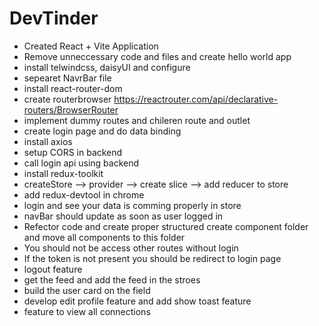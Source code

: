 # DevTinder
- Created React + Vite Application
- Remove unneccessary code and files and create hello world app
- install telwindcss, daisyUI and configure
- sepearet NavrBar file
- install react-router-dom
- create routerbrowser  https://reactrouter.com/api/declarative-routers/BrowserRouter
- implement dummy routes and chileren route and outlet
- create login page and do data binding
- install axios
- setup CORS in backend
- call login api using backend
- install redux-toolkit 
- createStore --> provider --> create slice --> add reducer to store
- add redux-devtool in chrome
- login and see your data is comming properly in store
- navBar should update as soon as user logged in
- Refector code and create proper structured create component folder and move all components to this folder
- You should not be access other routes without login
- If the token is not present you should be redirect to login page
- logout feature
- get the feed and add the feed in the stroes
- build the user card on the field
- develop edit profile feature and add show toast feature
- feature to view all connections
